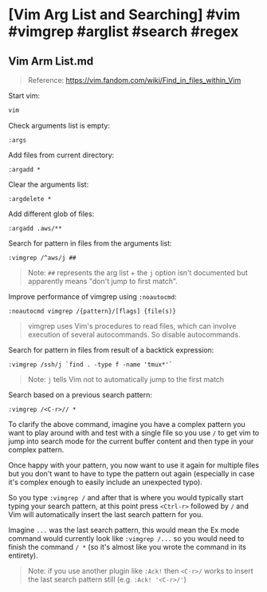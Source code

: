 # [Vim Arg List and Searching] #vim #vimgrep #arglist #search #regex

## Vim Arm List.md

> Reference: https://vim.fandom.com/wiki/Find_in_files_within_Vim

Start vim:

```bash
vim
```

Check arguments list is empty:

```viml
:args
```

Add files from current directory:

```viml
:argadd *
```

Clear the arguments list:

```viml
:argdelete *
```

Add different glob of files:

```viml
:argadd .aws/**
```

Search for pattern in files from the arguments list:

```viml
:vimgrep /^aws/j ##
```

> Note: `##` represents the arg list + the `j` option isn't documented but apparently means "don't jump to first match".

Improve performance of vimgrep using `:noautocmd`:

```viml
:noautocmd vimgrep /{pattern}/[flags] {file(s)}
```

> vimgrep uses Vim's procedures to read files, which can involve execution of several autocommands. So disable autocommands.

Search for pattern in files from result of a backtick expression:

```viml
:vimgrep /ssh/j `find . -type f -name 'tmux*'`
```

> Note: `j` tells Vim not to automatically jump to the first match

Search based on a previous search pattern:

```viml
:vimgrep /<C-r>// *
```

To clarify the above command, imagine you have a complex pattern you want to play around with and test with a single file so you use `/` to get vim to jump into search mode for the current buffer content and then type in your complex pattern.

Once happy with your pattern, you now want to use it again for multiple files but you don't want to have to type the pattern out again (especially in case it's complex enough to easily include an unexpected typo).

So you type `:vimgrep /` and after that is where you would typically start typing your search pattern, at this point press `<Ctrl-r>` followed by `/` and Vim will automatically insert the last search pattern for you.

Imagine `...` was the last search pattern, this would mean the Ex mode command would currently look like `:vimgrep /...` so you would need to finish the command `/ *` (so it's almost like you wrote the command in its entirety).

> Note: if you use another plugin like `:Ack!` then `<C-r>/` works to insert the last search pattern still (e.g. `:Ack! '<C-r>/'`)

